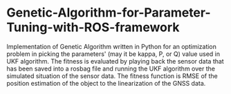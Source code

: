 # Genetic-Algorithm-for-Parameter-Tuning-with-ROS-framework
Implementation of Genetic Algorithm written in Python for an optimization problem in picking the parameters' (may it be kappa, P, or Q) value used in UKF algorithm.  The fitness is evaluated by playing back the sensor data that has been saved into a rosbag file and running the UKF algorithm over the simulated situation of the sensor data. The fitness function is RMSE of the position estimation of the object to the linearization of the GNSS data.
